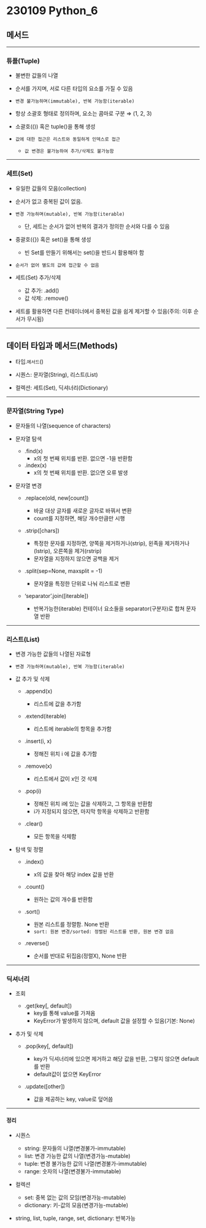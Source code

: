 # 230109 Python_6

## 메서드
---
### 튜플(Tuple)

- 불변한 값들의 나열

- 순서를 가지며, 서로 다른 타입의 요소를 가질 수 있음

- `변경 불가능하며(immutable), 반복 가능함(iterable)`

- 항상 소괄호 형태로 정의하며, 요소는 콤마로 구분 ⇒ (1, 2, 3)

- 소괄호(()) 혹은 tuple()을 통해 생성

- `값에 대한 접근은 리스트와 동일하게 인덱스로 접근`
    - `값 변경은 불가능하여 추가/삭제도 불가능함`

---

### 세트(Set)

- 유일한 값들의 모음(collection)

- 순서가 없고 중복된 값이 없음.

- `변경 가능하며(mutable), 반복 가능함(iterable)`
    - 단, 세트는 순서가 없어 반복의 결과가 정의한 순서와 다를 수 있음

- 중괄호({}) 혹은 set()을 통해 생성
    - 빈 Set를 만들기 위해서는 set()을 반드시 활용해야 함

- `순서가 없어 별도의 값에 접근할 수 없음`

- 세트(Set) 추가/삭제
    - 값 추가: .add()
    - 값 삭제: .remove()

- 세트를 활용하면 다른 컨테이너에서 중복된 값을 쉽게 제거할 수 있음(주의: 이후 순서가 무시됨)

---

## 데이터 타입과 메서드(Methods)

- 타입.`메서드`()

- 시퀀스: 문자열(String), 리스트(List)
- 컬렉션: 세트(Set), 딕셔너리(Dictionary)

---

### 문자열(String Type)

- 문자들의 나열(sequence of characters)

- 문자열 탐색

    - .find(x)
        - x의 첫 번째 위치를 반환. 없으면 -1을 반환함
    - .index(x)
        - x의 첫 번째 위치를 반환. 없으면 오류 발생

- 문자열 변경
    - .replace(old, new[count])
        - 바굴 대상 글자를 새로운 글자로 바꿔서 변환
        - count를 지정하면, 해당 개수만큼만 시행

    - .strip([chars])
        - 특정한 문자를 지정하면, 양쪽을 제거하거나(strip), 왼족을 제거하거나(lstrip), 오른쪽을 제거(rstrip)
        - 문자열을 지정하지 않으면 공백을 제거
    
    - .split(sep=None, maxsplit = -1)
        - 문자열을 특정한 단위로 나눠 리스트로 변환
    
    - ‘separator’.join([iterable])
        - 반복가능한(iterable) 컨테이너 요소들을 separator(구분자)로 합쳐 문자열 반환

---

### 리스트(List)

- 변경 가능한 값들의 나열된 자료형

- `변경 가능하며(mutable), 반복 가능함(iterable)`

- 값 추가 및 삭제
    - .append(x)
        - 리스트에 값을 추가함
    
    - .extend(iterable)
        - 리스트에 iterable의 항목을 추가함
    
    - .insert(i, x)
        - 정해진 위치 i 에 값을 추가함
    
    - .remove(x)
        - 리스트에서 값이 x인 것 삭제
    
    - .pop(i)
        - 정해진 위치 i에 있는 값을 삭제하고, 그 항목을 반환함
        - i가 지정되지 않으면, 마지막 항목을 삭제하고 반환함
    
    - .clear()
        - 모든 항목을 삭제함

- 탐색 및 정렬
    - .index()
        - x의 값을 찾아 해당 index 값을 반환
    
    - .count()
        - 원하는 값의 개수를 반환함
    
    - .sort()
        - 원본 리스트를 정렬함. None 반환
        - `sort: 원본 변경/sorted: 정렬된 리스트를 반환, 원본 변경 없음`
    
    - .reverse()
        - 순서를 반대로 뒤집음(정렬X), None 반환

---

### 딕셔너리

- 조회
    - .get(key[, default])
        - key를 통해 value를 가져옴
        - KeyError가 발생하지 않으며, default 값을 설정할 수 있음(기본: None)

- 추가 및 삭제
    - .pop(key[, default])
        - key가 딕셔너리에 있으면 제거하고 해당 값을 반환, 그렇지 않으면 default를 반환
        - default값이 없으면 KeyError
    
    - .update([other])
        - 값을 제공하는 key, value로 덮어씀

---
#### 정리

- 시퀀스
    - string: 문자들의 나열(변경불가-immutable)
    - list: 변경 가능한 값의 나열(변경가능-mutable)
    - tuple: 변경 불가능한 값의 나열(변경불가-immutable)
    - range: 숫자의 나열(변경불가-immutable)

- 컬렉션
    - set: 중복 없는 값의 모임(변경가능-mutable)
    - dictionary: 키-값의 모음(변경가능-mutable)
    
- string, list, tuple, range, set, dictionary: 반복가능